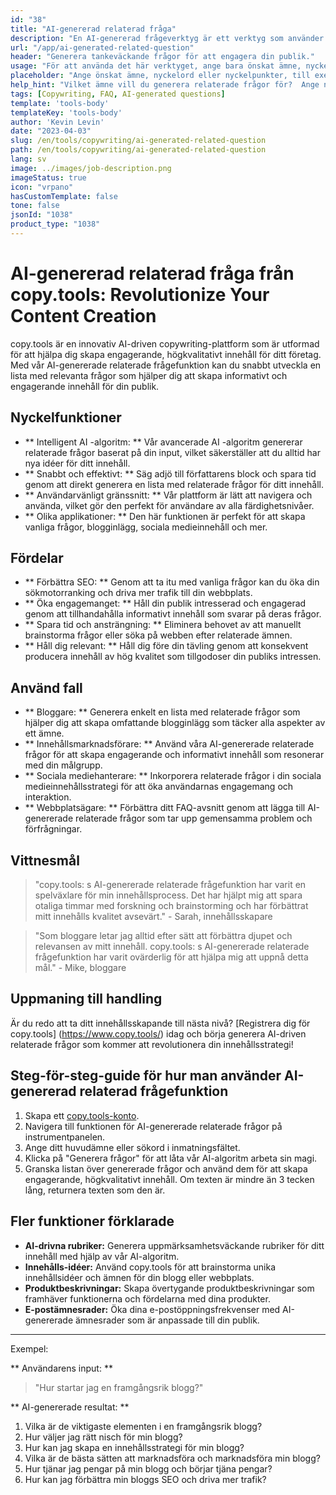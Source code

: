 ```yaml
---
id: "38"
title: "AI-genererad relaterad fråga"
description: "En AI-genererad frågeverktyg är ett verktyg som använder artificiell intelligens för att automatiskt skapa relevanta och engagerande frågor baserade på ett givet ämne eller sökord. Detta verktyg är perfekt för att generera FAQ-sektioner, diskussionsforum, sociala medier-innehåll och mer, vilket säkerställer att du tar upp de viktigaste frågorna från din målgrupp. Om den givna textens längd är mindre än 3 tecken, returnera texten som den är."
url: "/app/ai-generated-related-question"
header: "Generera tankeväckande frågor för att engagera din publik."
usage: "För att använda det här verktyget, ange bara önskat ämne, nyckelord eller nyckelpunkter.  Vår AI kommer sedan att generera en uppsättning välgjorda, relevanta och engagerande frågor baserade på dina inlägg."
placeholder: "Ange önskat ämne, nyckelord eller nyckelpunkter, till exempel: \ n \ ntopic: Social Media Marketing \ NKEYWORDS: Facebook, Instagram, Twitter, LinkedIn \ N \ n"
help_hint: "Vilket ämne vill du generera relaterade frågor för?  Ange några nyckelord relaterade till ämnet så skapar vi en lista över engagerande frågor baserat på din input.  Det rekommenderas att tillhandahålla ett specifikt fokus eller aspekt du vill att frågorna ska ta itu med."
tags: [Copywriting, FAQ, AI-generated questions]
template: 'tools-body'
templateKey: 'tools-body'
author: 'Kevin Levin'
date: "2023-04-03"
slug: /en/tools/copywriting/ai-generated-related-question
path: /en/tools/copywriting/ai-generated-related-question
lang: sv
image: ../images/job-description.png
imageStatus: true
icon: "vrpano"
hasCustomTemplate: false
tone: false
jsonId: "1038"
product_type: "1038"
---
```

# AI-genererad relaterad fråga från copy.tools: Revolutionize Your Content Creation

copy.tools är en innovativ AI-driven copywriting-plattform som är utformad för att hjälpa dig skapa engagerande, högkvalitativt innehåll för ditt företag.  Med vår AI-genererade relaterade frågefunktion kan du snabbt utveckla en lista med relevanta frågor som hjälper dig att skapa informativt och engagerande innehåll för din publik.

## Nyckelfunktioner

- ** Intelligent AI -algoritm: ** Vår avancerade AI -algoritm genererar relaterade frågor baserat på din input, vilket säkerställer att du alltid har nya idéer för ditt innehåll.
 - ** Snabbt och effektivt: ** Säg adjö till författarens block och spara tid genom att direkt generera en lista med relaterade frågor för ditt innehåll.
 - ** Användarvänligt gränssnitt: ** Vår plattform är lätt att navigera och använda, vilket gör den perfekt för användare av alla färdighetsnivåer.
 - ** Olika applikationer: ** Den här funktionen är perfekt för att skapa vanliga frågor, blogginlägg, sociala medieinnehåll och mer.

## Fördelar

- ** Förbättra SEO: ** Genom att ta itu med vanliga frågor kan du öka din sökmotorranking och driva mer trafik till din webbplats.
 - ** Öka engagemanget: ** Håll din publik intresserad och engagerad genom att tillhandahålla informativt innehåll som svarar på deras frågor.
 - ** Spara tid och ansträngning: ** Eliminera behovet av att manuellt brainstorma frågor eller söka på webben efter relaterade ämnen.
 - ** Håll dig relevant: ** Håll dig före din tävling genom att konsekvent producera innehåll av hög kvalitet som tillgodoser din publiks intressen.

## Använd fall

- ** Bloggare: ** Generera enkelt en lista med relaterade frågor som hjälper dig att skapa omfattande blogginlägg som täcker alla aspekter av ett ämne.
 - ** Innehållsmarknadsförare: ** Använd våra AI-genererade relaterade frågor för att skapa engagerande och informativt innehåll som resonerar med din målgrupp.
 - ** Sociala mediehanterare: ** Inkorporera relaterade frågor i din sociala medieinnehållsstrategi för att öka användarnas engagemang och interaktion.
 - ** Webbplatsägare: ** Förbättra ditt FAQ-avsnitt genom att lägga till AI-genererade relaterade frågor som tar upp gemensamma problem och förfrågningar.

## Vittnesmål

> "copy.tools: s AI-genererade relaterade frågefunktion har varit en spelväxlare för min innehållsprocess. Det har hjälpt mig att spara otaliga timmar med forskning och brainstorming och har förbättrat mitt innehålls kvalitet avsevärt."  - Sarah, innehållsskapare

> "Som bloggare letar jag alltid efter sätt att förbättra djupet och relevansen av mitt innehåll. copy.tools: s AI-genererade relaterade frågefunktion har varit ovärderlig för att hjälpa mig att uppnå detta mål."  - Mike, bloggare

## Uppmaning till handling

Är du redo att ta ditt innehållsskapande till nästa nivå?  [Registrera dig för copy.tools] (https://www.copy.tools/) idag och börja generera AI-driven relaterade frågor som kommer att revolutionera din innehållsstrategi!

## Steg-för-steg-guide för hur man använder AI-genererad relaterad frågefunktion

1. Skapa ett [copy.tools-konto](https://www.copy.tools/).
2. Navigera till funktionen för AI-genererade relaterade frågor på instrumentpanelen.
3. Ange ditt huvudämne eller sökord i inmatningsfältet.
4. Klicka på "Generera frågor" för att låta vår AI-algoritm arbeta sin magi.
5. Granska listan över genererade frågor och använd dem för att skapa engagerande, högkvalitativt innehåll. Om texten är mindre än 3 tecken lång, returnera texten som den är.

## Fler funktioner förklarade

- **AI-drivna rubriker:** Generera uppmärksamhetsväckande rubriker för ditt innehåll med hjälp av vår AI-algoritm.
- **Innehålls-idéer:** Använd copy.tools för att brainstorma unika innehållsidéer och ämnen för din blogg eller webbplats.
- **Produktbeskrivningar:** Skapa övertygande produktbeskrivningar som framhäver funktionerna och fördelarna med dina produkter.
- **E-postämnesrader:** Öka dina e-postöppningsfrekvenser med AI-genererade ämnesrader som är anpassade till din publik.

---

Exempel:

** Användarens input: **
 > "Hur startar jag en framgångsrik blogg?"

** AI-genererade resultat: **
 1. Vilka är de viktigaste elementen i en framgångsrik blogg?
 2. Hur väljer jag rätt nisch för min blogg?
 3. Hur kan jag skapa en innehållsstrategi för min blogg?
 4. Vilka är de bästa sätten att marknadsföra och marknadsföra min blogg?
 5. Hur tjänar jag pengar på min blogg och börjar tjäna pengar?
 6. Hur kan jag förbättra min bloggs SEO och driva mer trafik?
